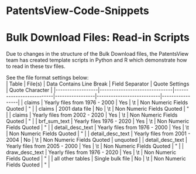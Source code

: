 # PatentsView-Code-Snippets

# Bulk Download Files: Read-in Scripts

Due to changes in the structure of the Bulk Download files, the PatentsView team has created template scripts in Python and R which demonstrate how to read in these tsv files.

See the file format settings below:  
| Table            | File(s)                       | Data Contains Line Break | Field Separator | Quote Settings            | Quote Character |
|------------------|-------------------------------|--------------------------|-----------------|---------------------------|-----------------|
| claims           | Yearly files from 1976 - 2000 | Yes                      | \t              | Non Numeric Fields Quoted | "               |
| claims           | 2001 data file                | No                       | \t              | Non Numeric Fields Quoted | "               |
| claims           | Yearly files from 2002 - 2020 | Yes                      | \t              | Non Numeric Fields Quoted | "               |
| brf_sum_text     | Yearly files 1976 - 2020      | Yes                      | \t              | Non Numeric Fields Quoted | "               |
| detail_desc_text | Yearly files from 1976 - 2000 | Yes                      | \t              | Non Numeric Fields Quoted | "               |
| detail_desc_text | Yearly files from 2001 - 2004 | No                       | \t              | Non Numeric Fields Quoted | unquoted        |
| detail_desc_text | Yearly files from 2005 - 2000 | Yes                      | \t              | Non Numeric Fields Quoted | "               |
| draw_desc_text   | Yearly files from 1976 - 2020 | Yes                      | \t              | Non Numeric Fields Quoted | "               |
| all other tables | Single bulk file              | No                       | \t              | Non Numeric Fields Quoted | "               |
